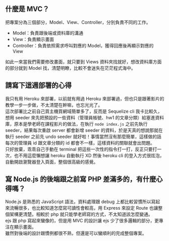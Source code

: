 ## 什麼是 MVC？

把專案分為三個部分，Model、View、Controller，分別負責不同的工作。

- Model：負責跟後端或資料庫的溝通
- View：負責顯示畫面
- Controller：負責依照需求呼叫對應的 Model，獲得回應後再顯示對應的 View

如此一來當我們需要修改畫面，就只要到 Views 資料夾找就好，想改資料庫方面的部分就到 Model 找，清楚明瞭，比較不會迷失在茫茫程式海中。

## 請寫下這週部署的心得

我只有用 Heroku 來部署，以前就有用過 Heroku 來部署過，但也只是跟著影片的教學一步一步做，不太清楚在幹嘛，也忘光光了。  
這次部署比之前自己買主機買網域簡單多了，反而是 Sequelize cli 我卡比較久，想用 seeder 來先把預設的一些資料（管理員帳號、hw1 的文章分類）給塞進資料庫，原本是學老師在課程影片的做法，在執行 `node index.js` 之前先執行 seeder，結果每次重啟 server 都會新增 seeder 的資料，於是天真的想說那就在執行 seeder 之前先 undo seeder 就好啦！事情當然沒有那麼簡單，這樣做的話每次的管理員 id 跟文章分類的 id 都會不一樣，這樣資料的關聯就會出問題。  
只好放棄，乖乖自己手動在 terminal 把這些一次性的指令打一打，反正只要打一次，也不用這麼懶想讓 heroku 自動執行 XD
然後 heroku cli 的登入方式很炫泡，自動開啟瀏覽器登入頁面，整個很高級的感覺。

## 寫 Node.js 的後端跟之前寫 PHP 差滿多的，有什麼心得嗎？

Node.js 是熟悉的 JavaScript 語法，資料處理跟 debug 上都比較習慣所以寫起來流暢很多，也比較知道怎麼寫可讀性會較高，用 Express 來設定 Route 也讓整個架構更清楚。相較於 php 就只能學老師寫的方式，不太知道該怎麼變通。  
ejs 跟 php 寫起來蠻像的，但是用 MVC 的設計讓 ejs 少了很多邏輯的部分，更專注在顯示畫面。  
雖然對後端的設計跟慣例都很不熟，但還是可以蠻順利的完成整個專案。
